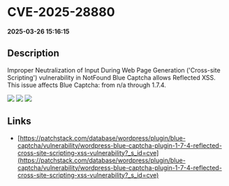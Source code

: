 # CVE-2025-28880

**2025-03-26 15:16:15**

## Description
Improper Neutralization of Input During Web Page Generation ('Cross-site Scripting') vulnerability in NotFound Blue Captcha allows Reflected XSS. This issue affects Blue Captcha: from n/a through 1.7.4.

![](https://img.shields.io/static/v1?label=Score&message=7.1&color=red)
![](https://img.shields.io/static/v1?label=Severity&message=HIGH&color=red)
![](https://img.shields.io/static/v1?label=CWE&message=XSS&color=green)

## Links
- [https://patchstack.com/database/wordpress/plugin/blue-captcha/vulnerability/wordpress-blue-captcha-plugin-1-7-4-reflected-cross-site-scripting-xss-vulnerability?_s_id=cve](https://patchstack.com/database/wordpress/plugin/blue-captcha/vulnerability/wordpress-blue-captcha-plugin-1-7-4-reflected-cross-site-scripting-xss-vulnerability?_s_id=cve)
